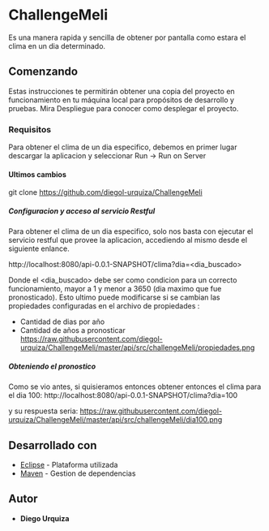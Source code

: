 # ChallengeMeli

Es una manera rapida y sencilla de obtener por pantalla como estara el clima en un dia determinado.

## Comenzando 

Estas instrucciones te permitirán obtener una copia del proyecto en funcionamiento en tu máquina local para propósitos de desarrollo y pruebas.
Mira Despliegue para conocer como desplegar el proyecto.

### Requisitos
Para obtener el clima de un dia especifico, debemos en primer lugar descargar la aplicacion y seleccionar Run -> Run on Server

#### Ultimos cambios

git clone https://github.com/diegol-urquiza/ChallengeMeli

##### Configuracion y acceso al servicio Restful
Para obtener el clima de un dia especifico, solo nos basta con ejecutar el servicio restful que provee la aplicacion, accediendo al mismo desde el siguiente enlance.

http://localhost:8080/api-0.0.1-SNAPSHOT/clima?dia=<dia_buscado>

Donde el <dia_buscado> debe ser como condicion para un correcto funcionamiento, mayor a 1 y menor a 3650 (dia maximo que fue pronosticado).
Esto ultimo puede modificarse si se cambian las propiedades configuradas en el archivo de propiedades :
- Cantidad de dias por año
- Cantidad de años a pronosticar
https://raw.githubusercontent.com/diegol-urquiza/ChallengeMeli/master/api/src/challengeMeli/propiedades.png


##### Obteniendo el pronostico
Como se vio antes, si quisieramos entonces obtener entonces el clima para el dia 100:
http://localhost:8080/api-0.0.1-SNAPSHOT/clima?dia=100

y su respuesta seria:
https://raw.githubusercontent.com/diegol-urquiza/ChallengeMeli/master/api/src/challengeMeli/dia100.png




## Desarrollado con

* [Eclipse](https://www.eclipse.org/downloads/) - Plataforma utilizada
* [Maven](https://maven.apache.org/) - Gestion de dependencias

 
 
## Autor

* **Diego Urquiza**

 